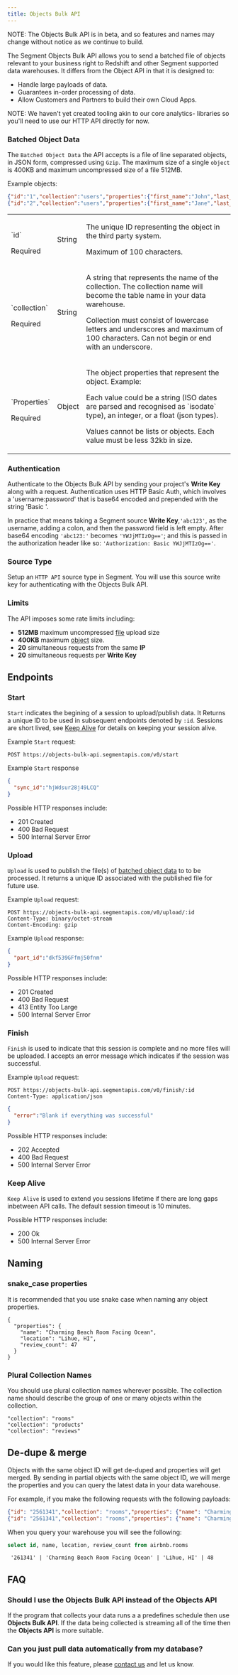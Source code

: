```yaml
---
title: Objects Bulk API
---
```


NOTE: The Objects Bulk API is in beta, and so features and names may change without notice as we continue to build.

The Segment Objects Bulk API allows you to send a batched file of objects relevant to your business right to Redshift and other Segment supported data warehouses.
It differs from the Object API in that it is designed to:
- Handle large payloads of data.
- Guarantees in-order processing of data.
- Allow Customers and Partners to build their own Cloud Apps.

NOTE: We haven't yet created tooling akin to our core analytics-<language> libraries so you'll need to use our HTTP API directly for now.

### Batched Object Data
The `Batched Object Data` the API accepts is a file of line separated objects, in JSON form, compressed using `Gzip`.
The maximum size of a single `object` is 400KB and maximum uncompressed size of a file 512MB.

Example objects:
```json
{"id":"1","collection":"users","properties":{"first_name":"John","last_name":"Smith"}}
{"id":"2","collection":"users","properties":{"first_name":"Jane","last_name":"Doe"}}
```
<table>
  <tr>
    <td><p>`id`</p> Required</td>
    <td>String</td>
    <td>
      <p>The unique ID representing the object in the third party system.</p>
      <p>Maximum of 100 characters.</p>
    </td>
  </tr>
  <tr>
    <td><p>`collection`</p> Required</td>
    <td>String</td>
    <td>
      <p>A string that represents the name of the collection. The collection name will become the table name in your data warehouse.</p>
      <p>Collection must consist of lowercase letters and underscores and maximum of 100 characters. Can not begin or end with an underscore.</p>
    </td>
  </tr>
  <tr>
    <td><p>`Properties`</p> Required</td>
    <td>Object</td>
    <td>
      <p>The object properties that represent the object. Example:<p>
      <p>Each value could be a string (ISO dates are parsed and recognised as `isodate` type), an integer, or a float (json types). </p>
      <p>Values cannot be lists or objects. Each value must be less 32kb in size.</p>
    </td>
  </tr>
</table>

### Authentication

Authenticate to the Objects Bulk API by sending your project's **Write Key** along with a request.
Authentication uses HTTP Basic Auth, which involves a 'username:password' that is base64 encoded and prepended with the string 'Basic '.

In practice that means taking a Segment source **Write Key**,`'abc123'`, as the username, adding a colon, and then the password field is left empty. After base64 encoding `'abc123:'` becomes `'YWJjMTIzOg=='`; and this is passed in the authorization header like so: `'Authorization: Basic YWJjMTIzOg=='`.

### Source Type

Setup an `HTTP API` source type in Segment. You will use this source write key for authenticating with the Objects Bulk API.

### Limits
The API imposes some rate limits including:
- **512MB** maximum uncompressed [file](#batched-object-data) upload size
- **400KB** maximum [object](#batched-object-data) size.
- **20** simultaneous requests from the same **IP**
- **20** simultaneous requests per **Write Key**

## Endpoints

### Start

`Start` indicates the begining of a session to upload/publish data. It Returns a unique ID to be used in subsequent endpoints denoted by `:id`.
Sessions are short lived, see [Keep Alive](#keep-alive) for details on keeping your session alive.

Example `Start` request:

```
POST https://objects-bulk-api.segmentapis.com/v0/start
```

Example `Start` response

```json
{
  "sync_id":"hjWdsur28j49LCQ"
}
```

Possible HTTP responses include:
- 201 Created
- 400 Bad Request
- 500 Internal Server Error

### Upload

`Upload` is used to publish the file(s) of [batched object data](#batched-object-data) to to be processed. It returns a unique ID associated with the published file for future use.

Example `Upload` request:

```
POST https://objects-bulk-api.segmentapis.com/v0/upload/:id
Content-Type: binary/octet-stream
Content-Encoding: gzip
```

Example `Upload` response:

```json
{
  "part_id":"dkf539GFfmj50fnm"
}
```

Possible HTTP responses include:
- 201 Created
- 400 Bad Request
- 413 Entity Too Large
- 500 Internal Server Error

### Finish

`Finish` is used to indicate that this session is complete and no more files will be uploaded. I accepts an error message which indicates if the session was successful.

Example `Upload` request:

```
POST https://objects-bulk-api.segmentapis.com/v0/finish/:id
Content-Type: application/json
```

```json
{
  "error":"Blank if everything was successful"
}
```

Possible HTTP responses include:
- 202 Accepted
- 400 Bad Request
- 500 Internal Server Error

### Keep Alive

`Keep Alive` is used to extend you sessions lifetime if there are long gaps inbetween API calls. The default session timeout is 10 minutes.

Possible HTTP responses include:
- 200 Ok
- 500 Internal Server Error

## Naming

### snake_case properties

It is recommended that you use snake case when naming any object properties.

```
{
  "properties": {
    "name": "Charming Beach Room Facing Ocean",
    "location": "Lihue, HI",
    "review_count": 47
  }
}
```

### Plural Collection Names

You should use plural collection names wherever possible. The collection name should describe the group of one or many objects within the collection.

```
"collection": "rooms"
"collection": "products"
"collection": "reviews"
```

## De-dupe & merge

Objects with the same object ID will get de-duped and properties will get merged. By sending in partial objects with the same object ID, we will merge the properties and you can query the latest data in your data warehouse.

For example, if you make the following requests with the following payloads:

```json
{"id": "2561341","collection": "rooms","properties": {"name": "Charming Beach Room Facing Ocean","location": "Lihue, HI","review_count": 47}}
{"id": "2561341","collection": "rooms","properties": {"name": "Charming Beach Room Facing Ocean","location": "Lihue, HI","review_count": 48}}
```

When you query your warehouse you will see the following:

```SQL
select id, name, location, review_count from airbnb.rooms
```

```
 '261341' | 'Charming Beach Room Facing Ocean' | 'Lihue, HI' | 48
 ```

## FAQ

### Should I use the Objects Bulk API instead of the Objects API

If the program that collects your data runs a a predefines schedule then use **Objects Bulk API**.
If the data being collected is streaming all of the time then the **Objects API** is more suitable.

### Can you just pull data automatically from my database?

If you would like this feature, please [contact us](https://segment.com/contact/) and let us know.

